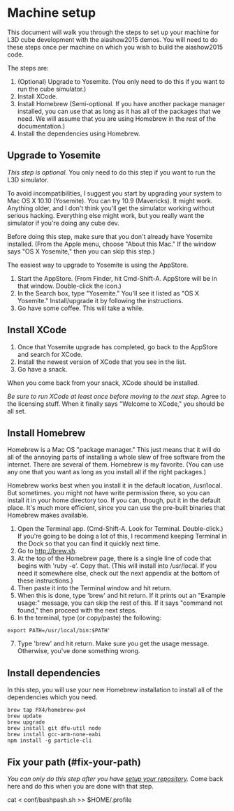 # Machine setup

This document will walk you through the steps to set up your machine for L3D
cube development with the aiashow2015 demos. You will need to do these steps
once per machine on which you wish to build the aiashow2015 code.

The steps are:

1. (Optional) Upgrade to Yosemite. (You only need to do this if you want to
run the cube simulator.) 
2. Install XCode.
3. Install Homebrew (Semi-optional. If you have another package manager
installed, you can use that as long as it has all of the packages that we
need. We will assume that you are using Homebrew in the rest of the
documentation.) 
4. Install the dependencies using Homebrew.


## Upgrade to Yosemite

*This step is optional.* You only need to do this step if you want to run the
 L3D simulator. 

To avoid incompatibilities, I suggest you start by upgrading your system to
Mac OS X 10.10 (Yosemite). You can try 10.9 (Mavericks). It might
work. Anything older, and I don't think you'll get the simulator working
without serious hacking. Everything else might work, but you really want the
simulator if you're doing any cube dev.

Before doing this step, make sure that you don't already have Yosemite
installed. (From the Apple menu, choose "About this Mac." If the window says
"OS X Yosemite," then you can skip this step.)

The easiest way to upgrade to Yosemite is using the AppStore.

1. Start the AppStore. (From Finder, hit Cmd-Shift-A. AppStore will be in that
window. Double-click the icon.) 
2. In the Search box, type "Yosemite." You'll see it listed as "OS X
Yosemite." Install/upgrade it by following the instructions. 
3. Go have some coffee. This will take a while.


## Install XCode

1. Once that Yosemite upgrade has completed, go back to the AppStore and
search for XCode.  
2. Install the newest version of XCode that you see in the list. 
3. Go have a snack.

When you come back from your snack, XCode should be installed.

_Be sure to run XCode at least once before moving to the next step._ Agree
to the licensing stuff. When it finally says "Welcome to XCode," you should be
all set.


## Install Homebrew

Homebrew is a Mac OS "package manager." This just means that it will do all of
the annoying parts of installing a whole slew of free software from the
internet. There are several of them. Homebrew is my favorite. (You can use any
one that you want as long as you install all if the right packages.)

Homebrew works best when you install it in the default location,
/usr/local. But sometimes. you might not have write permission there, so you
can install it in your home directory too. If you can, though, put it in the
default place. It's much more efficient, since you can use the pre-built
binaries that Homebrew makes available.

1. Open the Terminal app. (Cmd-Shift-A. Look for Terminal. Double-click.) If
you're going to be doing a lot of this, I recommend keeping Terminal in the
Dock so that you can find it quickly next time.
2. Go to http://brew.sh.
3. At the top of the Homebrew page, there is a single line of code that begins
with 'ruby -e'. Copy that. (This will install into /usr/local. If you need it
somewhere else, check out the next appendix at the bottom of these
instructions.)
4. Then paste it into the Terminal window and hit return.
5. When this is done, type 'brew' and hit return. If it prints out an "Example
usage:" message, you can skip the rest of this. If it says "command not
found," then proceed with the next steps.
6. In the terminal, type (or copy/paste) the following:
<pre><code>export PATH=/usr/local/bin:$PATH'</code></pre>
7. Type 'brew' and hit return. Make sure you get the usage message. Otherwise,
you've done something wrong.


## Install dependencies

In this step, you will use your new Homebrew installation to install all of
the dependencies which you need.

<pre><code>brew tap PX4/homebrew-px4
brew update
brew upgrade
brew install git dfu-util node 
brew install gcc-arm-none-eabi
npm install -g particle-cli
</code></pre>


## Fix your path (#fix-your-path)

_You can only do this step after you have [setup your
repository](repo-setup.md)._ Come back here and do this when you are done with
that step.


cat < conf/bashpash.sh >> $HOME/.profile
